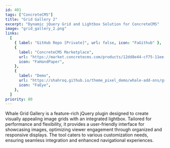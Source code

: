 ```yaml
---
id: 401
tags: ["ConcreteCMS"]
title: "Grid Gallery 2"
excerpt: "Dynamic jQuery Grid and Lightbox Solution for ConcreteCMS"
image: "grid_gallery_2.png"
links:
  [
    { label: "GitHub Repo [Private]", url: false, icon: "FaGithub" },
    {
      label: "ConcreteCMS Marketplace",
      url: "https://market.concretecms.com/products/12dd8e44-cf75-11ee-b9df-0a97d4ce16b9",
      icon: "FaHandPaper",
    },
    {
      label: "Demo",
      url: "https://shahroq.github.io/theme_pixel_demo/whale-add-ons/grid-gallery.html",
      icon: "FaEye",
    },
  ]
priority: 80
---
```


Whale Grid Gallery is a feature-rich jQuery plugin designed to create visually appealing image grids with an integrated lightbox. Tailored for performance and flexibility, it provides a user-friendly interface for showcasing images, optimizing viewer engagement through organized and responsive displays. The tool caters to various customization needs, ensuring seamless integration and enhanced navigational experiences.
